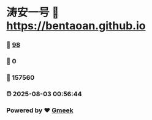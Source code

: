 # 涛安一号 :link: https://bentaoan.github.io 
### :page_facing_up: [98](https://bentaoan.github.io/tag.html) 
### :speech_balloon: 0 
### :hibiscus: 157560 
### :alarm_clock: 2025-08-03 00:56:44 
### Powered by :heart: [Gmeek](https://github.com/Meekdai/Gmeek)
